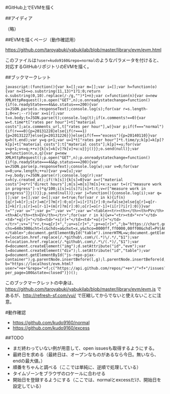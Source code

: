 #GitHub上でEVMを描く

##アイディア

（略）

##EVMを描くページ（動作確認用）

https://github.com/taroyabuki/yabukilab/blob/master/library/evm/evm.html

このファイルは`?user=kudo9160&repo=normal`のようなパラメータを付けると、対応するGitHubリポジトリのEVMを描く。

##ブックマークレット

```
javascript:(function(){var k=[];var m=[];var i=[];var h=function(o){var n=15<=o.substring(11,13)*1?1:0;return o.substring(0,10).replace(/-/g,"")*1+n};var c=function(n){var o=new XMLHttpRequest();o.open("GET",n);o.onreadystatechange=function(){if(o.readyState===4&&o.status===200){var s=JSON.parse(o.responseText);console.log(s);for(var r=s.length-1;0<=r;--r){var x=s[r];var t=x.body;t=JSON.parse(t);console.log(t);if(x.comments!==0){var w=t.time*t["rates per hour"]+t["material costs"];a(x.comments_url,t["rates per hour"],w)}var p;if(f==="normal"){if(r===0){p=20131228}else{if(r===1){p=20131227}else{p=20131226}}}else{if(f==="excess"){p=20140110}}var q=h(t.end);var y=q-p+1;var u=1*t["rates per hour"]*t.time/y;k[p]=k[p]?k[p]+t["material costs"]:t["material costs"];k[p]+=u;for(var v=p+1;v<=q;++v){k[v]=k[v]?k[v]+u:u}}j()}};o.send(null)};var a=function(n,o,q){var p=new XMLHttpRequest();p.open("GET",n);p.onreadystatechange=function(){if(p.readyState===4&&p.status===200){var w=JSON.parse(p.responseText);console.log(w);var v=0;for(var u=0;u<w.length;++u){var y=w[u];var r=y.body;r=JSON.parse(r);console.log(r);var s=h(y.created_at);if(!k[s]){k[s]=0}var x=r["material costs"]+o*r["direct hours"];m[s]=m[s]?m[s]+x:x;var t=(r["measure work in progress"]-v)*q/100;i[s]=i[s]?i[s]+t:t;v=r["measure work in progress"]}j()}};p.send(null)};var j=function(){console.log(i);var q=[];var s=[];var o=[];var n=true;for(var r in k){if(n){q[r]=k[r];s[r]=m[r]?m[r]:0;o[r]=i[r]?i[r]:0;n=false}else{q[r]=q[r-1]+k[r];s[r]=s[r-1]+(m[r]?m[r]:0);o[r]=o[r-1]+(i[r]?i[r]:0)}}var t="";var u="";var p="";var v="";var w="<table><tr><th></th><th>PV</th><th>AC</th><th>EV</th></tr>";for(var r in k){w+="<tr><td>"+r+"</td><td>"+q[r]+"</td><td>"+s[r]+"</td><td>"+o[r]+"</td></tr>";v+="|"+r,t+=q[r]+",";u+=s[r]+",";p+=o[r]+",";b="https://chart.googleapis.com/chart?chs=640x300&cht=lc&chds=a&chxt=x,y&chco=0000ff,ff0000,00ff00&chdl=PV|AC|EV&chd=t:"+t+"|"+u+"|"+p+"&chxl=0:"+v+"&chm=d,0000ff,0,-1,15|d,ff0000,1,-1,15|d,00ff00,2,-1,15";b=b.replace(/,\|/g,"|");b=b.replace(/,&/g,"&")}w+="</table>";document.getElementById("table").innerHTML=w;document.getElementById("evm").setAttribute("src",b)};var e=location.href.replace(/.*github\.com\/(.*)\/.*/,"$1");var f=location.href.replace(/.*github\.com\/.*\/(.*)/,"$1");var d=document.createElement("img");d.setAttribute("id","evm");var l=document.createElement("div");l.setAttribute("id","table");var g=document.getElementById("js-repo-pjax-container");g.parentNode.insertBefore(l,g);l.parentNode.insertBefore(d,l);var b="https://localhost/evm.html?user="+e+"&repo="+f;c("https://api.github.com/repos/"+e+"/"+f+"/issues?per_page=100&state=closed")})();
```

このブックマークレットの中身は、https://github.com/taroyabuki/yabukilab/blob/master/library/evm/evm.js であるが、http://refresh-sf.com/yui/ で圧縮してからでないと使えないことに注意。

#動作確認

* https://github.com/kudo9160/normal
* https://github.com/kudo9160/excess

##TODO

* まだ終わっていない例が用意して、open issuesも取得するようにする。
* 最終日を求める（最終日は、オープンなものがあるなら今日。無いなら、endの最大値。）
* 順番をちゃんと調べる（ここでは単純に、逆順で処理している）
* タイムゾーンをブラウザのロケールに合わせる
* 開始日を登録するようにする（ここでは、normalとexcessだけ、開始日を設定している）
